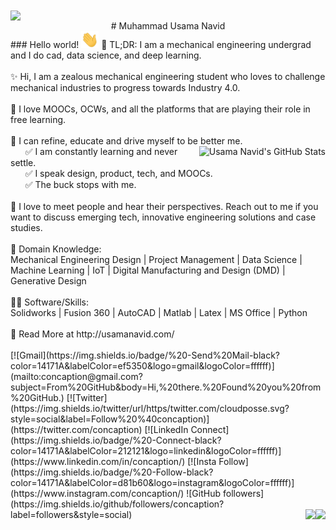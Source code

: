 <img align="center" src="https://github.com/muqadir1/muqadir1/blob/master/Assets/banner.png" />
<div align="center">
  # Muhammad Usama Navid
</div>
### Hello world! <img src="https://github.com/concaption/concaption/blob/master/Assets/Hi.gif" width="28px">
 🚀 TL;DR: I am a mechanical engineering undergrad and I do cad, data science, and deep learning.
 <br /><br />
✨ Hi, I am a zealous mechanical engineering student who loves to challenge mechanical industries to progress towards Industry 4.0.
 <br /><br />
💖 I love MOOCs, OCWs, and all the platforms that are playing their role in free learning.
 <br /><br />
🐛 I can refine, educate and drive myself to be better me.
<br /><img src="https://github-readme-stats.vercel.app/api?username=concaption&show_icons=true&hide_border=true&theme=dark" alt="Usama Navid's GitHub Stats" align="right">
 &nbsp;  &nbsp;  &nbsp;  ✅ I am constantly learning and never settle.<br />
 &nbsp;  &nbsp;  &nbsp;  ✅ I speak design, product, tech, and MOOCs.<br />
 &nbsp;  &nbsp;  &nbsp;  ✅ The buck stops with me.
 <br /><br />
🤝 I love to meet people and hear their perspectives. Reach out to me if you want to discuss emerging tech, innovative engineering solutions and case studies.
 <br /><br />
👀 Domain Knowledge:<br />
Mechanical Engineering Design | Project Management | Data Science | Machine Learning | IoT | Digital Manufacturing and Design (DMD) | Generative Design
 <br /><br />
👨‍💻 Software/Skills:<br />
Solidworks | Fusion 360 | AutoCAD | Matlab | Latex | MS Office | Python
 <br /><br />
🔗 Read More at http://usamanavid.com/
<br /><br />
[![Gmail](https://img.shields.io/badge/%20-Send%20Mail-black?color=14171A&labelColor=ef5350&logo=gmail&logoColor=ffffff)](mailto:concaption@gmail.com?subject=From%20GitHub&body=Hi,%20there.%20Found%20you%20from%20GitHub.)
[![Twitter](https://img.shields.io/twitter/url/https/twitter.com/cloudposse.svg?style=social&label=Follow%20%40concaption)](https://twitter.com/concaption)
[![LinkedIn Connect](https://img.shields.io/badge/%20-Connect-black?color=14171A&labelColor=212121&logo=linkedin&logoColor=ffffff)](https://www.linkedin.com/in/concaption/)
[![Insta Follow](https://img.shields.io/badge/%20-Follow-black?color=14171A&labelColor=d81b60&logo=instagram&logoColor=ffffff)](https://www.instagram.com/concaption/)
![GitHub followers](https://img.shields.io/github/followers/concaption?label=followers&style=social)
<img align="right" src="https://badges.pufler.dev/visits/concaption/concaption/"><img align="right" src="https://badges.pufler.dev/years/concaption/">
